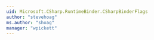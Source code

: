 ```yaml
---
uid: Microsoft.CSharp.RuntimeBinder.CSharpBinderFlags
author: "stevehoag"
ms.author: "shoag"
manager: "wpickett"
---
```

